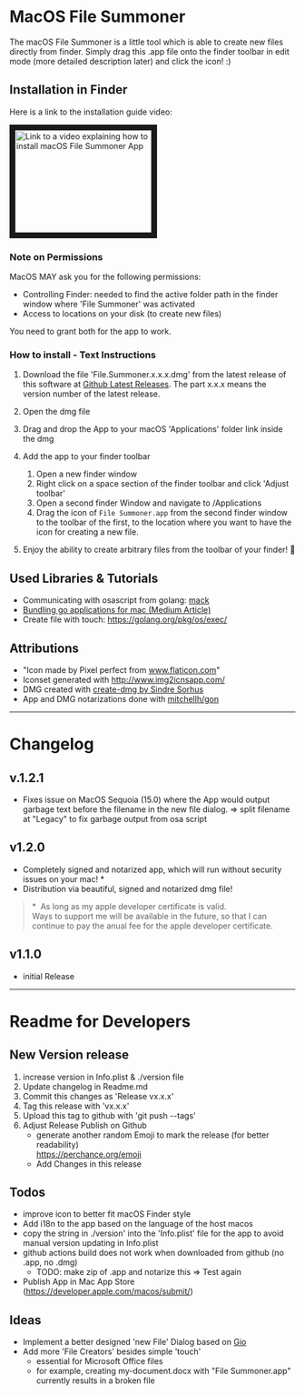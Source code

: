 # MacOS File Summoner

The macOS File Summoner is a little tool which is able to create new files directly from finder.
Simply drag this .app file onto the finder toolbar in edit mode (more detailed description later) and click the icon! :)

## Installation in Finder

Here is a link to the installation guide video:

<a href="http://www.youtube.com/watch?feature=player_embedded&v=iY6vKWqmnFg
" target="_blank"><img src="http://img.youtube.com/vi/iY6vKWqmnFg/0.jpg" 
alt="Link to a video explaining how to install macOS File Summoner App" width="240" height="180" border="10" /></a>

### Note on Permissions

MacOS MAY ask you for the following permissions:

- Controlling Finder: needed to find the active folder path in the finder window where 'File Summoner' was activated
- Access to locations on your disk (to create new files)

You need to grant both for the app to work.

### How to install - Text Instructions

1. Download the file 'File.Summoner.x.x.x.dmg' from the latest release of this software at [Github Latest Releases](https://github.com/bjesuiter/macos-file-summoner/releases/latest). The part x.x.x means the version number of the latest release.

2. Open the dmg file
3. Drag and drop the App to your macOS 'Applications' folder link inside the dmg
4. Add the app to your finder toolbar
   1. Open a new finder window
   2. Right click on a space section of the finder toolbar and click 'Adjust toolbar'
   3. Open a second finder Window and navigate to /Applications
   4. Drag the icon of `File Summoner.app` from the second finder window to the toolbar of the first,
      to the location where you want to have the icon for creating a new file.
5. Enjoy the ability to create arbitrary files from the toolbar of your finder! 🎉

## Used Libraries & Tutorials

- Communicating with osascript from golang: [mack](https://github.com/andybrewer/mack)
- [Bundling go applications for mac (Medium Article)](https://medium.com/@mattholt/packaging-a-go-application-for-macos-f7084b00f6b5)
- Create file with touch: https://golang.org/pkg/os/exec/

## Attributions

- "Icon made by Pixel perfect from www.flaticon.com"
- Iconset generated with http://www.img2icnsapp.com/
- DMG created with [create-dmg by Sindre Sorhus](https://www.npmjs.com/package/create-dmg)
- App and DMG notarizations done with [mitchellh/gon](https://github.com/mitchellh/gon)

---

# Changelog

## v.1.2.1

- Fixes issue on MacOS Sequoia (15.0) where the App would output garbage text before the filename in the new file dialog.
  => split filename at "Legacy" to fix garbage output from osa script

## v1.2.0

- Completely signed and notarized app, which will run without security issues on your mac! \*️
- Distribution via beautiful, signed and notarized dmg file!

> \* ️
> As long as my apple developer certificate is valid.  
> Ways to support me will be available in the future, so that I can continue to pay the anual fee for the apple developer certificate.

## v1.1.0

- initial Release

---

# Readme for Developers

## New Version release

1. increase version in Info.plist & ./version file
2. Update changelog in Readme.md
3. Commit this changes as 'Release vx.x.x'
4. Tag this release with 'vx.x.x'
5. Upload this tag to github with 'git push --tags'
6. Adjust Release Publish on Github
   - generate another random Emoji to mark the release (for better readability)  
     https://perchance.org/emoji
   - Add Changes in this release

## Todos

- improve icon to better fit macOS Finder style
- Add i18n to the app based on the language of the host macos
- copy the string in ./version' into the 'Info.plist' file for the app to avoid manual version updating in Info.plist
- github actions build does not work when downloaded from github (no .app, no .dmg)
  - TODO: make zip of .app and notarize this => Test again
- Publish App in Mac App Store (https://developer.apple.com/macos/submit/)

## Ideas

- Implement a better designed 'new File' Dialog based on [Gio](https://gioui.org/)
- Add more 'File Creators' besides simple 'touch'
  - essential for Microsoft Office files
  - for example, creating my-document.docx with "File Summoner.app" currently results in a broken file
